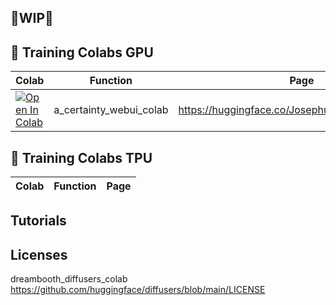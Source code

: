 ## 🚦WIP🚦

## 🦒 Training Colabs GPU

| Colab | Function | Page
| --- | --- | --- |
[![Open In Colab](https://colab.research.google.com/assets/colab-badge.svg)](https://colab.research.google.com/github/camenduru/stable-diffusion-webui-colab/blob/training/a_certainty_webui_colab.ipynb) | a_certainty_webui_colab | https://huggingface.co/JosephusCheung/ACertainty

## 🦒 Training Colabs TPU
| Colab | Function | Page
| --- | --- | --- |

## Tutorials


## Licenses

dreambooth_diffusers_colab https://github.com/huggingface/diffusers/blob/main/LICENSE
